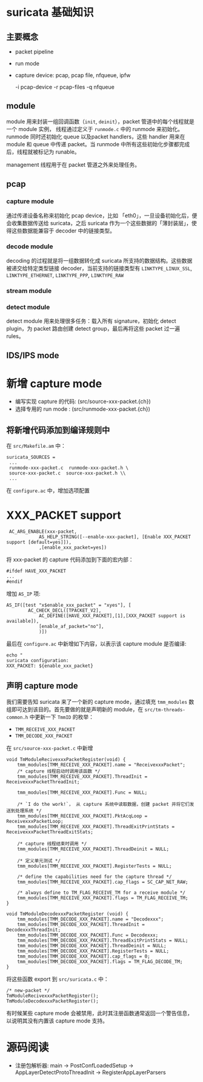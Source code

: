 # suricata 基础知识

## 主要概念

* packet pipeline
* run mode
* capture device: pcap, pcap file, nfqueue, ipfw

    -i pcap-device
    -r pcap-files
    -q nfqueue

## module
module 用来封装一组回调函数（`init`, `deinit`），packet 管道中的每个线程就是一个 module 实例， 线程通过定义于 `runmode.c` 中的 runmode 来初始化。runmode 同时还初始化 queue 以及packet handlers，这些 handler 用来在 module 和 queue 中传递 packet。当 runmode 中所有这些初始化步骤都完成后，线程就被标记为 runable。

management 线程用于在 packet 管道之外来处理任务。

## pcap 
### capture module
通过传递设备名称来初始化 pcap device，比如 「eth0」，一旦设备初始化后，便会收集数据传送给 suricata，之后 suricata 作为一个这些数据的「薄封装层」，使得这些数据能兼容于 decoder 中的链接类型。

### decode module
decoding 的过程就是将一组数据转化成 suricata 所支持的数据结构。这些数据被递交给特定类型链接 decoder，当前支持的链接类型有 `LINKTYPE_LINUX_SSL`, `LINKTYPE_ETHERNET`, `LINKTYPE_PPP`, `LINKTYPE_RAW`

### stream module

### detect module
detect module 用来处理很多任务：载入所有 signature，初始化 detect plugin，为 packet 路由创建 detect group，最后再将这些 packet 过一遍 rules。

## IDS/IPS mode

# 新增 capture mode

* 编写实现 capture 的代码: (src/source-xxx-packet.{ch})
* 选择专用的 run mode    : (src/runmode-xxx-packet.{ch})

## 将新增代码添加到编译规则中
在 `src/Makefile.am` 中：

    suricata_SOURCES = 
     ...
     runmode-xxx-packet.c  runmode-xxx-packet.h \
     source-xxx-packet.c  source-xxx-packet.h \\
     ...

在 `configure.ac` 中，增加选项配置

 # XXX_PACKET support
     AC_ARG_ENABLE(xxx-packet,
                AS_HELP_STRING([--enable-xxx-packet], [Enable XXX_PACKET support [default=yes]]),
                ,[enable_xxx_packet=yes])

将 xxx-packet 的 capture 代码添加到下面的宏内部：

    #ifdef HAVE_XXX_PACKET
    ...
    #endif

增加 `AS_IP` 项:

    AS_IF([test "x$enable_xxx_packet" = "xyes"], [
            AC_CHECK_DECL([TPACKET_V2],
                AC_DEFINE([HAVE_XXX_PACKET],[1],[XXX_PACKET support is available]),
                [enable_af_packet="no"],
                )])

最后在 `configure.ac` 中新增如下内容，以表示该 capture module 是否编译:

    echo "
    suricata configuration:
    XXX_PACKET: ${enable_xxx_packet}

## 声明 capture mode
我们需要告知 suricata 来了一个新的 capture mode，通过填充 `tmm_modules` 数组即可达到该目的。首先要做的就是声明新的 module，在 `src/tm-threads-common.h` 中更新一下 `TmmID` 的枚举：

* `TMM_RECEIVE_XXX_PACKET`
* `TMM_DECODE_XXX_PACKET`

在 `src/source-xxx-packet.c` 中新增

    void TmModuleRecivexxxPacketRegister(void) {
        tmm_modules[TMM_RECEIVE_XXX_PACKET].name = "ReceivexxxPacket";
        /* capture 线程启动时调用该函数 */
        tmm_modules[TMM_RECEIVE_XXX_PACKET].ThreadInit = ReceivexxxPacketThreadInit;

        tmm_modules[TMM_RECEIVE_XXX_PACKET].Func = NULL;

        /* `I do the work!`， 从 capture 系统中读取数据，创建 packet 并将它们发送到处理系统 */
        tmm_modules[TMM_RECEIVE_XXX_PACKET].PktAcqLoop = ReceivexxxPacketLoop;
        tmm_modules[TMM_RECEIVE_XXX_PACKET].ThreadExitPrintStats = ReceivexxxPacketThreadExitStats;

        /* capture 线程结束时调用 */
        tmm_modules[TMM_RECEIVE_XXX_PACKET].ThreadDeinit = NULL;

        /* 定义单元测试 */
        tmm_modules[TMM_RECEIVE_XXX_PACKET].RegisterTests = NULL;

        /* define the capabilities need for the capture thread */
        tmm_modules[TMM_RECEIVE_XXX_PACKET].cap_flags = SC_CAP_NET_RAW;

        /* always define to TM_FLAG_RECEIVE_TM for a receive module */
        tmm_modules[TMM_RECEIVE_XXX_PACKET].flags = TM_FLAG_RECEIVE_TM;
    }

    void TmModuleDecodexxxPacketRegister (void) {
        tmm_modules[TMM_DECODE_XXX_PACKET].name = "Decodexxx";
        tmm_modules[TMM_DECODE_XXX_PACKET].ThreadInit = DecodexxxThreadInit;
        tmm_modules[TMM_DECODE_XXX_PACKET].Func = Decodexxx;
        tmm_modules[TMM_DECODE_XXX_PACKET].ThreadExitPrintStats = NULL;
        tmm_modules[TMM_DECODE_XXX_PACKET].ThreadDeinit = NULL;
        tmm_modules[TMM_DECODE_XXX_PACKET].RegisterTests = NULL;
        tmm_modules[TMM_DECODE_XXX_PACKET].cap_flags = 0;
        tmm_modules[TMM_DECODE_XXX_PACKET].flags = TM_FLAG_DECODE_TM;
    }

将这些函数 export 到 `src/suricata.c` 中：

    /* new-packet */
    TmModuleRecivexxxPacketRegister();
    TmModuleDecodexxxPacketRegister();

有时候某些 capture mode 会被禁用，此时其注册函数通常返回一个警告信息，以说明其没有内置该 capture mode 支持。

# 源码阅读

* 注册包解析器: main -> PostConfLoadedSetup -> AppLayerDetectProtoThreadInit -> RegisterAppLayerParsers
